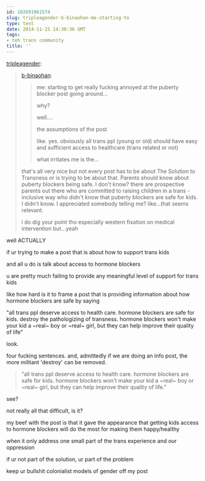 ```yaml
---
id: 102691961574
slug: tripleagender-b-binaohan-me-starting-to
type: text
date: 2014-11-15 14:30:36 GMT
tags:
- teh trans community
title: ''
---
```

<p><a href="http://tripleagender.tumblr.com/post/102689254370" class="tumblr_blog">tripleagender</a>:</p>

<blockquote><p><a href="http://autisticpearl.tumblr.com/post/102672791928/b-binaohan-me-starting-to-get-really-fucking"></a></p><p><a class="tumblr_blog" href="http://xd.binaohan.org/post/102657008874/me-starting-to-get-really-fucking-annoyed-at-the">b-binaohan</a>:</p>
<blockquote>
<p>me: starting to get really fucking annoyed at the puberty blocker post going around…</p>
<p>why?</p>
<p>well….</p>
<p>the assumptions of the post</p>
<p>like. yes. obviously all trans ppl (young or old) should have easy and sufficient access to healthcare (trans related or not)</p>
<p>what irritates me is the...</p>
</blockquote>

<p>that's all very nice but not every post has to be about The Solution to Transness or is trying to be about that. Parents should know about puberty blockers being safe. I don't know? there are prospective parents out there who are committed to raising children in a trans - inclusive way who didn't know that puberty blockers are safe for kids. I didn't know. I appreciated somebody telling me? like...that seems relevant. </p><p>i do dig your point tho especially western fixation on medical intervention but...yeah</p></blockquote>

well ACTUALLY

if ur trying to make a post that is about how to support trans kids

and all u do is talk about access to hormone blockers

u are pretty much failing to provide any meaningful level of support for trans kids

like how hard is it to frame a post that is providing information about how hormone blockers are safe by saying

"all trans ppl deserve access to health care. hormone blockers are safe for kids. destroy the pathologizing of transness. hormone blockers won't make your kid a ~real~ boy or ~real~ girl, but they can help improve their quality of life"

look.

four fucking sentences. and, admittedly if we are doing an info post, the more militant 'destroy' can be removed.

>"all trans ppl deserve access to health care. hormone blockers are safe for kids. hormone blockers won't make your kid a ~real~ boy or ~real~ girl, but they can help improve their quality of life."

see?

not really all that difficult, is it?

my beef with the post is that it gave the appearance that getting kids access to hormone blockers will do the most for making them happy/healthy

when it only address one small part of the trans experience and our oppression

if ur not part of the solution, ur part of the problem

keep ur bullshit colonialist models of gender off my post